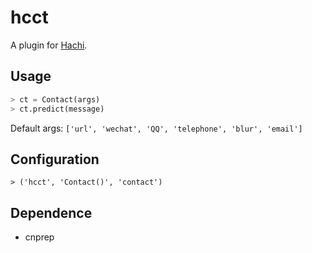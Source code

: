 # hcct

A plugin for [Hachi](https://github.com/guokr/Hachi).

## Usage

```python
> ct = Contact(args)
> ct.predict(message)
```

Default args: `['url', 'wechat', 'QQ', 'telephone', 'blur', 'email']`

## Configuration

```shell
> ('hcct', 'Contact()', 'contact')
```

## Dependence

* cnprep
